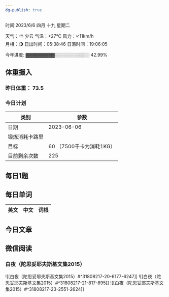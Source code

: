 ```yaml
---
dg-publish: true
---
```



时间:2023/6/6 四月 十九 星期二

天气：⛅️  少云 气温：+27°C 风力：↙11km/h  
月相：🌖 日出时间：05:38:46 日落时间：19:06:05

今年进度: ▓▓▓▓▓▓▓▓▓░░░░░░░░░░░ 42.99%

## 体重摄入

### 昨日体重： 73.5
### 今日计划

| 类别           | 参数                    |
| -------------- | ----------------------- |
| 日期           | 2023-06-06               |
| 锻炼消耗卡路里 | |
| 目标           | 60      （7500千卡为消耗1KG）                |
| 目前剩余次数               |        225                  |



## 每日1题


## 每日单词

| 英文       | 中文       |词根|
| ---------- | ---------- | ---|


## 今日文章

## 微信阅读

<!-- start of weread -->

### 白夜（陀思妥耶夫斯基文集2015）
![[白夜（陀思妥耶夫斯基文集2015）#^31808217-20-6177-6247]]
![[白夜（陀思妥耶夫斯基文集2015）#^31808217-21-817-895]]
![[白夜（陀思妥耶夫斯基文集2015）#^31808217-23-2551-2624]]

<!-- end of weread -->

